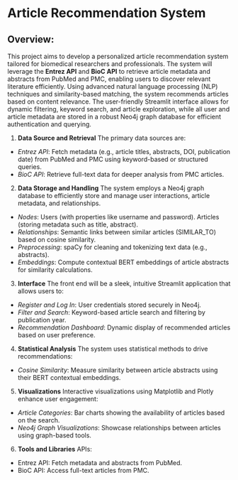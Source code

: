# **Article Recommendation System**
## Overview:
This project aims to develop a personalized article recommendation system tailored for biomedical researchers and professionals. The system will leverage the **Entrez API** and **BioC API** to retrieve article metadata and abstracts from PubMed and PMC, enabling users to discover relevant literature efficiently. Using advanced natural language processing (NLP) techniques and similarity-based matching, the system recommends articles based on content relevance. The user-friendly Streamlit interface allows for dynamic filtering, keyword search, and article exploration, while all user and article metadata are stored in a robust Neo4j graph database for efficient authentication and querying. 
1. **Data Source and Retrieval**
The primary data sources are: 
+ *Entrez API*: Fetch metadata (e.g., article titles, abstracts, DOI, publication date) from PubMed and PMC using keyword-based or structured queries. 
+ *BioC API*: Retrieve full-text data for deeper analysis from PMC articles.  
2. **Data Storage and Handling**
The system employs a Neo4j graph database to efficiently store and manage user interactions, article metadata, and relationships. 
+ *Nodes*: Users (with properties like username and password). Articles (storing metadata such as title, abstract). 
+ *Relationships*: Semantic links between similar articles (SIMILAR_TO) based on cosine similarity. 
+ *Preprocessing*: spaCy for cleaning and tokenizing text data (e.g., abstracts).
+ *Embeddings*: Compute contextual BERT embeddings of article abstracts for similarity calculations. 
3. **Interface**
The front end will be a sleek, intuitive Streamlit application that allows users to:
+ *Register and Log In*: User credentials stored securely in Neo4j.
+ *Filter and Search*: Keyword-based article search and filtering by publication year.
+ *Recommendation Dashboard*: Dynamic display of recommended articles based on user preference.
4. **Statistical Analysis**
The system uses statistical methods to drive recommendations: 
+ *Cosine Similarity*: Measure similarity between article abstracts using their BERT contextual embeddings.
5. **Visualizations**
Interactive visualizations using Matplotlib and Plotly enhance user engagement:
+ *Article Categories*: Bar charts showing the availability of articles based on the search.
+ *Neo4j Graph Visualizations*: Showcase relationships between articles using graph-based tools.
6. **Tools and Libraries**
APIs:
- Entrez API: Fetch metadata and abstracts from PubMed.
- BioC API: Access full-text articles from PMC.
